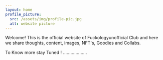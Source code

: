 ```yaml
---
layout: home
profile_picture:
  src: /assets/img/profile-pic.jpg
  alt: website picture
---
```


<p>
  Welcome! This is the official website of Fuckologyunofficial Club and here we share thoughts, content, images, NFT's, Goodies and Collabs. 
</p>

<p>
  To Know more stay Tuned ! ...................
</p>
